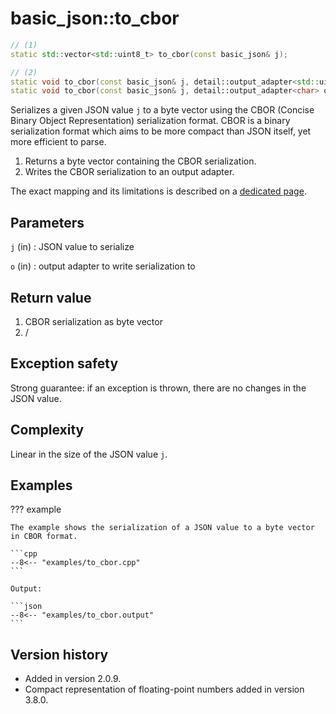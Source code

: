 # basic_json::to_cbor

```cpp
// (1)
static std::vector<std::uint8_t> to_cbor(const basic_json& j);

// (2)
static void to_cbor(const basic_json& j, detail::output_adapter<std::uint8_t> o);
static void to_cbor(const basic_json& j, detail::output_adapter<char> o);
```

Serializes a given JSON value `j` to a byte vector using the CBOR (Concise Binary Object Representation) serialization
format. CBOR is a binary serialization format which aims to be more compact than JSON itself, yet more efficient to
parse.

1. Returns a byte vector containing the CBOR serialization.
2. Writes the CBOR serialization to an output adapter.

The exact mapping and its limitations is described on a [dedicated page](../../features/binary_formats/cbor.md).

## Parameters

`j` (in)
:   JSON value to serialize

`o` (in)
:   output adapter to write serialization to

## Return value

1. CBOR serialization as byte vector
2. /

## Exception safety

Strong guarantee: if an exception is thrown, there are no changes in the JSON value.

## Complexity

Linear in the size of the JSON value `j`.

## Examples

??? example

    The example shows the serialization of a JSON value to a byte vector in CBOR format.
     
    ```cpp
    --8<-- "examples/to_cbor.cpp"
    ```
    
    Output:
    
    ```json
    --8<-- "examples/to_cbor.output"
    ```

## Version history

- Added in version 2.0.9.
- Compact representation of floating-point numbers added in version 3.8.0.

